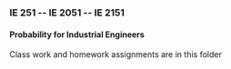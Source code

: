 ### IE 251 -- IE 2051 -- IE 2151
#### Probability for Industrial Engineers

Class work and homework assignments are in this folder 
